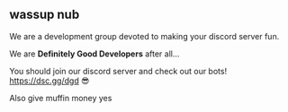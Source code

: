 ## wassup nub 

We are a development group devoted to making your discord server fun. 

We are **Definitely Good Developers** after all...

You should join our discord server and check out our bots! https://dsc.gg/dgd 😎

Also give muffin money yes

